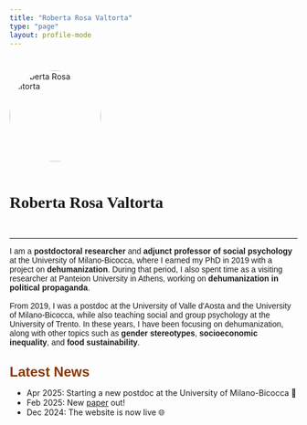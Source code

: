 ```yaml
---
title: "Roberta Rosa Valtorta"
type: "page"
layout: profile-mode
---
```


<div style="margin-top: 40px;">
  <div style="text-align: left; margin-bottom: 2rem;">
    <img src="/picture.jpeg" alt="Roberta Rosa Valtorta" style="width:160px; border-radius: 50%; margin-bottom: 1rem;">
    <h1 style="font-family: Red Hat Text;">Roberta Rosa Valtorta</h1>
  </div>

<!-- social icons -->
<div style="display: flex; gap: 16px; align-items: center;">
  <a href="https://scholar.google.it/citations?user=Cxtkt6cAAAAJ&hl=en" target="_blank" style="color: #8A3502;">
    <i class="fa-brands fa-google-scholar"></i>
  </a>
   <a href="https://www.researchgate.net/profile/Roberta-Valtorta" target="_blank" style="color: #8A3502;">
    <i class="fa-brands fa-researchgate" style="margin-right: 6px;"></i>
  </a>
   <a href="https://orcid.org/0000-0003-0565-5463" target="_blank" style="color: #8A3502;">
    <i class="fa-brands fa-orcid" style="margin-right: 6px;"></i>
  </a>
  
</div>

------------------------------------------------------------------------

  <p style="font-family: 'Red Hat Text', sans-serif;">
    I am a <strong>postdoctoral researcher</strong> and <strong>adjunct professor of social psychology</strong> at the University of Milano-Bicocca, where I earned my PhD in 2019 with a project on <strong>dehumanization</strong>. During that period, I also spent time as a visiting researcher at Panteion University in Athens, working on <strong>dehumanization in political propaganda</strong>. <br><br> 
    From 2019, I was a postdoc at the University of Valle d'Aosta and the University of Milano-Bicocca, while also teaching social and group psychology at the University of Trento. In these years, I have been focusing on dehumanization, along with other topics such as <strong>gender stereotypes</strong>, <strong>socioeconomic inequality</strong>, and <strong>food sustainability</strong>. <br><br>
  </p>

  <span style="color: #8A3502; font-family: 'Red Hat Text', sans-serif; font-size: 24px; font-weight: bold; margin-bottom: 0;">Latest News</span>

  <ul class="news-list post-content" style="padding-left: 30px; margin-top: 0; margin-bottom: 30px;">
    <li>Apr 2025: Starting a new postdoc at the University of Milano-Bicocca 🚀</li>
    <li>Feb 2025: New <a href="publications/identity-and-inequality/">paper</a> out!</li>
    <li>Dec 2024: The website is now live 🌐</li>
  </ul>
</div>

